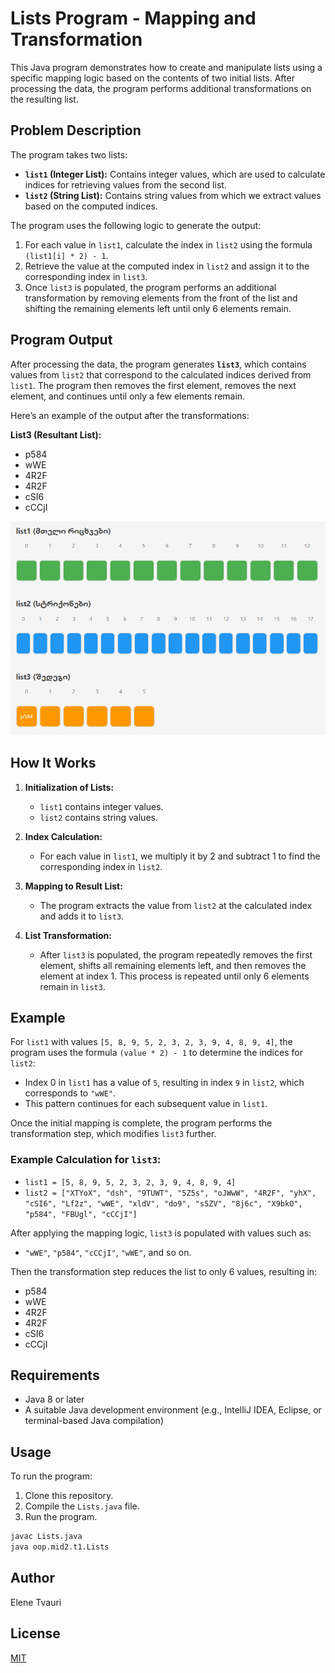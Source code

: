 # Lists Program - Mapping and Transformation

This Java program demonstrates how to create and manipulate lists using a specific mapping logic based on the contents of two initial lists. After processing the data, the program performs additional transformations on the resulting list.

## Problem Description

The program takes two lists:

- **`list1` (Integer List):** Contains integer values, which are used to calculate indices for retrieving values from the second list.
- **`list2` (String List):** Contains string values from which we extract values based on the computed indices.

The program uses the following logic to generate the output:

1. For each value in `list1`, calculate the index in `list2` using the formula `(list1[i] * 2) - 1`.
2. Retrieve the value at the computed index in `list2` and assign it to the corresponding index in `list3`.
3. Once `list3` is populated, the program performs an additional transformation by removing elements from the front of the list and shifting the remaining elements left until only 6 elements remain.

## Program Output

After processing the data, the program generates **`list3`**, which contains values from `list2` that correspond to the calculated indices derived from `list1`. The program then removes the first element, removes the next element, and continues until only a few elements remain.

Here’s an example of the output after the transformations:

**List3 (Resultant List):**
- p584
- wWE
- 4R2F
- 4R2F
- cSI6
- cCCjI

![img](https://github.com/CSelenetvauri/midterm2/blob/main/oop/mid2/t1/image.png "text")



## How It Works

1. **Initialization of Lists:**
   - `list1` contains integer values.
   - `list2` contains string values.

2. **Index Calculation:**
   - For each value in `list1`, we multiply it by 2 and subtract 1 to find the corresponding index in `list2`.

3. **Mapping to Result List:**
   - The program extracts the value from `list2` at the calculated index and adds it to `list3`.

4. **List Transformation:**
   - After `list3` is populated, the program repeatedly removes the first element, shifts all remaining elements left, and then removes the element at index 1. This process is repeated until only 6 elements remain in `list3`.

## Example

For `list1` with values `[5, 8, 9, 5, 2, 3, 2, 3, 9, 4, 8, 9, 4]`, the program uses the formula `(value * 2) - 1` to determine the indices for `list2`:

- Index 0 in `list1` has a value of `5`, resulting in index `9` in `list2`, which corresponds to `"wWE"`.
- This pattern continues for each subsequent value in `list1`.

Once the initial mapping is complete, the program performs the transformation step, which modifies `list3` further.

### Example Calculation for `list3`:

- `list1 = [5, 8, 9, 5, 2, 3, 2, 3, 9, 4, 8, 9, 4]`
- `list2 = ["XTYoX", "dsh", "9TUWT", "5Z5s", "oJWwW", "4R2F", "yhX", "cSI6", "Lf2z", "wWE", "xldV", "do9", "s5ZV", "8j6c", "X9bkO", "p584", "FBUgl", "cCCjI"]`

After applying the mapping logic, `list3` is populated with values such as:
- `"wWE"`, `"p584"`, `"cCCjI"`, `"wWE"`, and so on.

Then the transformation step reduces the list to only 6 values, resulting in:
- p584
- wWE
- 4R2F
- 4R2F
- cSI6
- cCCjI


## Requirements

- Java 8 or later
- A suitable Java development environment (e.g., IntelliJ IDEA, Eclipse, or terminal-based Java compilation)

## Usage

To run the program:

1. Clone this repository.
2. Compile the `Lists.java` file.
3. Run the program.

```bash
javac Lists.java
java oop.mid2.t1.Lists
```

## Author
Elene Tvauri

## License

[MIT](https://choosealicense.com/licenses/mit/)

